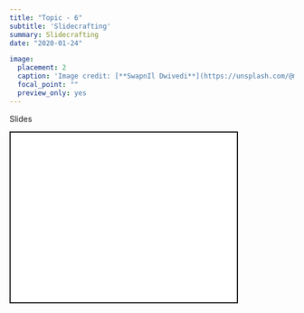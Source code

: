 ```yaml
---
title: "Topic - 6"
subtitle: 'Slidecrafting'
summary: Slidecrafting
date: "2020-01-24"

image:
  placement: 2
  caption: 'Image credit: [**SwapnIl Dwivedi**](https://unsplash.com/@momentance) on Unsplash'
  focal_point: ""
  preview_only: yes
---
```


<!-- ***Slides are available only for registered participants. Thank you.*** -->

Slides

<!--html_preserve--><div class="shareagain" style="min-width:300px;margin:1em auto;max-width:600px;">
<iframe src="/slides/06-slides.html" width="400" height="300" style="border:2px solid currentColor;" loading="lazy" allowfullscreen></iframe>
<script>fitvids('.shareagain', {players: 'iframe'});</script>
</div><!--/html_preserve-->

